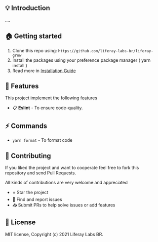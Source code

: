 ## :bulb: Introduction 

....

## :house: Getting started

1. Clone this repo using: `https://github.com/liferay-labs-br/liferay-grow`
2. Install the packages using your preference package manager ( yarn install )
3. Read more in [Installation Guide](docs/installation.md)

## :tada: Features

This project implement the following features

- :clipboard: **Eslint** - To ensure code-quality. 

## :zap: Commands
- `yarn format` - To format code

## :handshake: **Contributing**
If you liked the project and want to cooperate feel free to fork this repository and send Pull Requests.

All kinds of contributions are very welcome and appreciated

-   ⭐️ Star the project
-   🐛 Find and report issues
-   📥 Submit PRs to help solve issues or add features


## :book: License
MIT license, Copyright (c) 2021 Liferay Labs BR.
